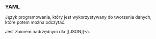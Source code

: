 ### YAML
Język programowania, który jest wykorzystywany do tworzenia danych, które potem można odczytać. 

Jest zbiorem nadrzędnym dla [[JSON]]-a.